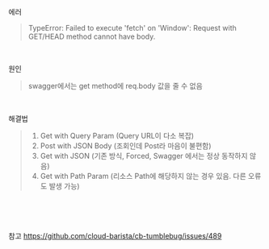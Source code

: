 에러
>TypeError: Failed to execute 'fetch' on 'Window': Request with GET/HEAD method cannot have body.

<br>

원인
> swagger에서는 get method에 req.body 값을 줄 수 없음

<br>

해결법 
> 1) Get with Query Param (Query URL이 다소 복잡) <br>
> 2) Post with JSON Body (조회인데 Post라 마음이 불편함) <br>
> 3) Get with JSON (기존 방식, Forced, Swagger 에서는 정상 동작하지 않음) <br>
> 4) Get with Path Param (리소스 Path에 해당하지 않는 경우 있음. 다른 오류도 발생 가능)

<br>
<br>
<br>

참고 https://github.com/cloud-barista/cb-tumblebug/issues/489
